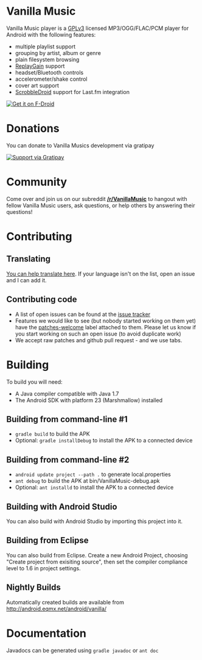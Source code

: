 Vanilla Music
=====================

Vanilla Music player is a [GPLv3](LICENSE) licensed MP3/OGG/FLAC/PCM player for Android with the following features:
* multiple playlist support
* grouping by artist, album or genre
* plain filesystem browsing
* [ReplayGain](https://en.wikipedia.org/wiki/ReplayGain) support
* headset/Bluetooth controls
* accelerometer/shake control
* cover art support
* [ScrobbleDroid](https://code.google.com/p/scrobbledroid/) support for Last.fm integration

[![Get it on F-Droid](http://neo01.eqmx.net/android/get_it_on_f-droid.png)](https://f-droid.org/repository/browse/?fdfilter=vanilla+music&fdid=ch.blinkenlights.android.vanilla)

Donations
===========
You can donate to Vanilla Musics development via gratipay

[![Support via Gratipay](https://cdn.rawgit.com/gratipay/gratipay-badge/2.3.0/dist/gratipay.png)](https://gratipay.com/vanilla-music/)

Community
===========
Come over and join us on our subreddit [**/r/VanillaMusic**](https://www.reddit.com/r/vanillamusic) to hangout with fellow Vanilla Music users, ask questions, or help others by answering their questions!

Contributing
===========

Translating
-----------
[You can help translate here][1]. If your language isn't on the list, open an
issue and I can add it.

Contributing code
---------------
* A list of open issues can be found at the [issue tracker][2]
* Features we would like to see (but nobody started working on them yet) have the [patches-welcome][3] label attached to them. Please let us know if you start working on such an open issue (to avoid duplicate work)
* We accept raw patches and github pull request - and we use tabs.

Building
========
To build you will need:

 * A Java compiler compatible with Java 1.7
 * The Android SDK with platform 23 (Marshmallow) installed

Building from command-line #1
--------------------------
 * `gradle build` to build the APK
 * Optional: `gradle installDebug` to install the APK to a connected device
 
Building from command-line #2
--------------------------
 * `android update project --path .` to generate local.properties
 * `ant debug` to build the APK at bin/VanillaMusic-debug.apk
 * Optional: `ant installd` to install the APK to a connected device

Building with Android Studio
---------------------
You can also build with Android Studio by importing this project into it.

Building from Eclipse
---------------------
You can also build from Eclipse. Create a new Android Project, choosing "Create
project from exisiting source", then set the compiler compliance level to 1.6
in project settings.

Nightly Builds
---------------------
Automatically created builds are available from http://android.eqmx.net/android/vanilla/

Documentation
=============
Javadocs can be generated using `gradle javadoc` or `ant doc`


  [1]: https://www.transifex.com/projects/p/vanilla-music-1/
  [2]: https://github.com/vanilla-music/vanilla/issues
  [3]: https://github.com/vanilla-music/vanilla/labels/patches-welcome
